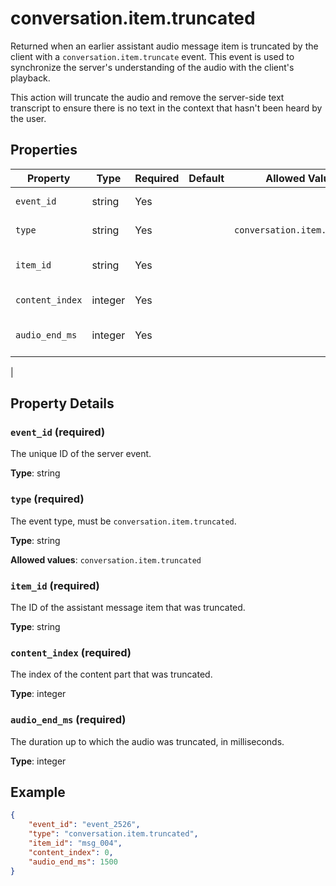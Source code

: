 # conversation.item.truncated

Returned when an earlier assistant audio message item is truncated by the 
client with a `conversation.item.truncate` event. This event is used to 
synchronize the server's understanding of the audio with the client's playback.

This action will truncate the audio and remove the server-side text transcript 
to ensure there is no text in the context that hasn't been heard by the user.


## Properties

| Property | Type | Required | Default | Allowed Values | Description |
| -------- | ---- | -------- | ------- | -------------- | ----------- |
| `event_id` | string | Yes |  |  | The unique ID of the server event. |
| `type` | string | Yes |  | `conversation.item.truncated` | The event type, must be `conversation.item.truncated`. |
| `item_id` | string | Yes |  |  | The ID of the assistant message item that was truncated. |
| `content_index` | integer | Yes |  |  | The index of the content part that was truncated. |
| `audio_end_ms` | integer | Yes |  |  | The duration up to which the audio was truncated, in milliseconds.
 |

## Property Details

### `event_id` (required)

The unique ID of the server event.

**Type**: string

### `type` (required)

The event type, must be `conversation.item.truncated`.

**Type**: string

**Allowed values**: `conversation.item.truncated`

### `item_id` (required)

The ID of the assistant message item that was truncated.

**Type**: string

### `content_index` (required)

The index of the content part that was truncated.

**Type**: integer

### `audio_end_ms` (required)

The duration up to which the audio was truncated, in milliseconds.


**Type**: integer

## Example

```json
{
    "event_id": "event_2526",
    "type": "conversation.item.truncated",
    "item_id": "msg_004",
    "content_index": 0,
    "audio_end_ms": 1500
}

```

